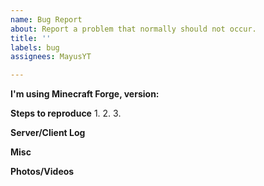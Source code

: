 ```yaml
---
name: Bug Report
about: Report a problem that normally should not occur.
title: ''
labels: bug
assignees: MayusYT

---
```


**I'm using Minecraft Forge, version:**


**Steps to reproduce**
1. 
2. 
3. 

**Server/Client Log**
<!---Please use proper code formatting!-->

**Misc**


**Photos/Videos**
